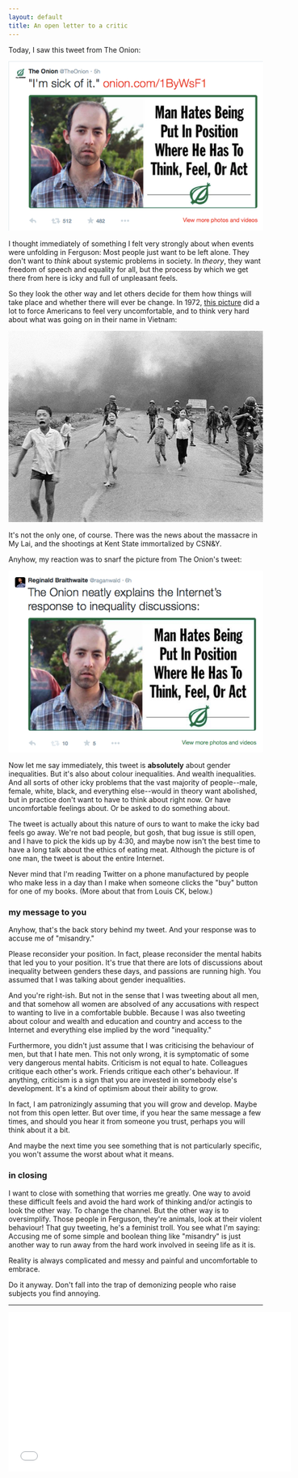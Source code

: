 ```yaml
---
layout: default
title: An open letter to a critic
---
```


Today, I saw this tweet from The Onion:

![onion image](/assets/images/onion.png)

I thought immediately of something I felt very strongly about when events were unfolding in Ferguson: Most people just want to be left alone. They don't want to *think* about systemic problems in society. In *theory*, they want freedom of speech and equality for all, but the process by which we get there from here is icky and full of unpleasant feels.

So they look the other way and let others decide for them how things will take place and whether there will ever be change. In 1972, [this picture][1] did a lot to force Americans to feel very uncomfortable, and to think very hard about what was going on in their name in Vietnam:

[1]: http://www.people.com/article/nick-ut-napalm-girl-photo-kim-phuc

![Kim Phuc](/assets/images/kim_phuc.jpg)

It's not the only one, of course. There was the news about the massacre in My Lai, and the shootings at Kent State immortalized by CSN&Y.

Anyhow, my reaction was to snarf the picture from The Onion's tweet:

![My tweet about inequality](/assets/images/mytweet.png)

Now let me say immediately, this tweet is **absolutely** about gender inequalities. But it's also about colour inequalities. And wealth inequalities. And all sorts of other icky problems that the vast majority of people--male, female, white, black, and everything else--would in theory want abolished, but in practice don't want to have to think about right now. Or have uncomfortable feelings about. Or be asked to do something about.

The tweet is actually about this nature of ours to want to make the icky bad feels go away. We're not bad people, but gosh, that bug issue is still open, and I have to pick the kids up by 4:30, and maybe now isn't the best time to have a long talk about the ethics of eating meat. Although the picture is of one man, the tweet is about the entire Internet.

Never mind that I'm reading Twitter on a phone manufactured by people who make less in a day than I make when someone clicks the "buy" button for one of my books. (More about that from Louis CK, below.)

### my message to you

Anyhow, that's the back story behind my tweet. And your response was to accuse me of "misandry."

Please reconsider your position. In fact, please reconsider the mental habits that led you to your position. It's true that there are lots of discussions about inequality between genders these days, and passions are running high. You assumed that I was talking about gender inequalities.

And you're right-ish. But not in the sense that I was tweeting about all men, and that somehow all women are absolved of any accusations with respect to wanting to live in a comfortable bubble. Because I was also tweeting about colour and wealth and education and country and access to the Internet and everything else implied by the word "inequality." 

Furthermore, you didn't just assume that I was criticising the behaviour of men, but that I hate men. This not only wrong, it is symptomatic of some very dangerous mental habits. Criticism is not equal to hate. Colleagues critique each other's work. Friends critique each other's behaviour. If anything, criticism is a sign that you are invested in somebody else's development. It's a kind of optimism about their ability to grow.

In fact, I am patronizingly assuming that you will grow and develop. Maybe not from this open letter. But over time, if you hear the same message a few times, and should you hear it from someone you trust, perhaps you will think about it a bit.

And maybe the next time you see something that is not particularly specific, you won't assume the worst about what it means.

### in closing

I want to close with something that worries me greatly. One way to avoid these difficult feels and avoid the hard work of thinking and/or actingis to look the other way. To change the channel. But the other way is to oversimplify. Those people in Ferguson, they're animals, look at their violent behaviour! That guy tweeting, he's a feminist troll. You see what I'm saying: Accusing me of some simple and boolean thing like "misandry" is just another way to run away from the hard work involved in seeing life as it is.

Reality is always complicated and messy and painful and uncomfortable to embrace.

Do it anyway. Don't fall into the trap of demonizing people who raise subjects you find annoying.

---

<iframe width="560" height="315" src="//www.youtube.com/embed/UVTXFsHYLKA" frameborder="0" allowfullscreen></iframe>